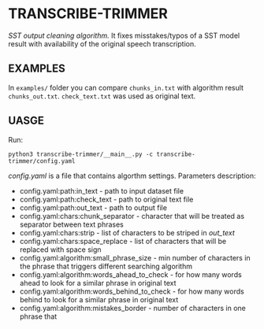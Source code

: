 # TRANSCRIBE-TRIMMER

*SST output cleaning algorithm.* It fixes misstakes/typos of a SST model result with availability of the original speech transcription.

## EXAMPLES

In `examples/` folder you can compare `chunks_in.txt` with algorithm result `chunks_out.txt`. `check_text.txt` was used as original text.

## UASGE

Run:
```
python3 transcribe-trimmer/__main__.py -c transcribe-trimmer/config.yaml
```

*config.yaml* is a file that contains algorthm settings. Parameters description:

* config.yaml:path:in_text - path to input dataset file
* config.yaml:path:check_text - path to original text file
* config.yaml:path:out_text - path to output file
* config.yaml:chars:chunk_separator - character that will be treated as separator between text phrases
* config.yaml:chars:strip - list of characters to be striped in *out_text*
* config.yaml:chars:space_replace - list of characters that will be replaced with space sign
* config.yaml:algorithm:small_phrase_size - min number of characters in the phrase that triggers different searching algorithm 
* config.yaml:algorithm:words_ahead_to_check - for how many words ahead to look for a similar phrase in original text
* config.yaml:algorithm:words_behind_to_check - for how many words behind to look for a similar phrase in original text
* config.yaml:algorithm:mistakes_border - number of characters in one phrase that 
